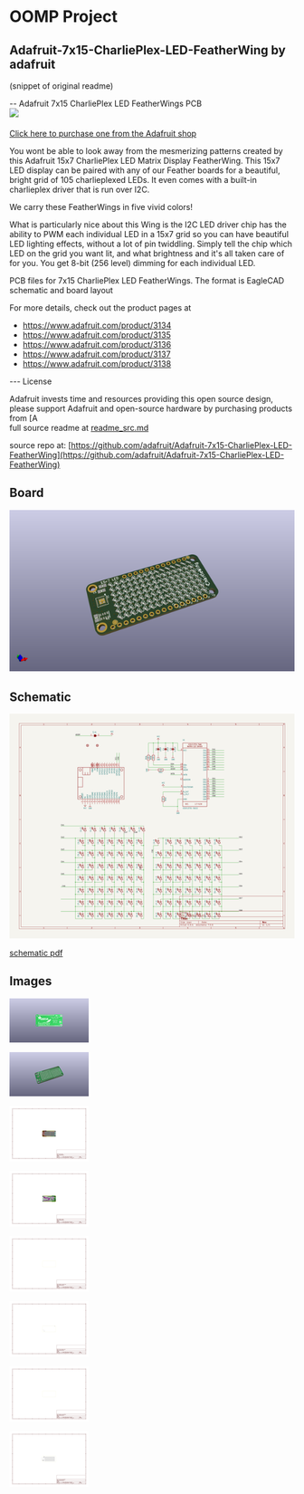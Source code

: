 # OOMP Project  
## Adafruit-7x15-CharliePlex-LED-FeatherWing  by adafruit  
  
(snippet of original readme)  
  
-- Adafruit 7x15 CharliePlex LED FeatherWings PCB  
<a href="http://www.adafruit.com/products/3134"><img src="assets/image.jpg?raw=true" width="500px"><br/>  
Click here to purchase one from the Adafruit shop</a>  
  
You wont be able to look away from the mesmerizing patterns created by this Adafruit 15x7 CharliePlex LED Matrix Display FeatherWing.  This 15x7 LED display can be paired with any of our Feather boards for a beautiful, bright grid of 105 charlieplexed LEDs. It even comes with a built-in charlieplex driver that is run over I2C.  
  
We carry these FeatherWings in five vivid colors!  
  
What is particularly nice about this Wing is the I2C LED driver chip has the ability to PWM each individual LED in a 15x7 grid so you can have beautiful LED lighting effects, without a lot of pin twiddling. Simply tell the chip which LED on the grid you want lit, and what brightness and it's all taken care of for you. You get 8-bit (256 level) dimming for each individual LED.  
  
PCB files for 7x15 CharliePlex LED FeatherWings. The format is EagleCAD schematic and board layout  
  
For more details, check out the product pages at  
  
   * https://www.adafruit.com/product/3134  
   * https://www.adafruit.com/product/3135  
   * https://www.adafruit.com/product/3136  
   * https://www.adafruit.com/product/3137  
   * https://www.adafruit.com/product/3138  
  
--- License  
  
Adafruit invests time and resources providing this open source design, please support Adafruit and open-source hardware by purchasing products from [A  
  full source readme at [readme_src.md](readme_src.md)  
  
source repo at: [https://github.com/adafruit/Adafruit-7x15-CharliePlex-LED-FeatherWing](https://github.com/adafruit/Adafruit-7x15-CharliePlex-LED-FeatherWing)  
## Board  
  
[![working_3d.png](working_3d_600.png)](working_3d.png)  
## Schematic  
  
[![working_schematic.png](working_schematic_600.png)](working_schematic.png)  
  
[schematic pdf](working_schematic.pdf)  
## Images  
  
[![working_3D_bottom.png](working_3D_bottom_140.png)](working_3D_bottom.png)  
  
[![working_3D_top.png](working_3D_top_140.png)](working_3D_top.png)  
  
[![working_assembly_page_01.png](working_assembly_page_01_140.png)](working_assembly_page_01.png)  
  
[![working_assembly_page_02.png](working_assembly_page_02_140.png)](working_assembly_page_02.png)  
  
[![working_assembly_page_03.png](working_assembly_page_03_140.png)](working_assembly_page_03.png)  
  
[![working_assembly_page_04.png](working_assembly_page_04_140.png)](working_assembly_page_04.png)  
  
[![working_assembly_page_05.png](working_assembly_page_05_140.png)](working_assembly_page_05.png)  
  
[![working_assembly_page_06.png](working_assembly_page_06_140.png)](working_assembly_page_06.png)  
